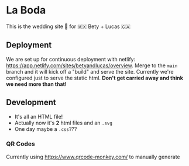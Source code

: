 # La Boda

This is the wedding site 💍 for 🇲🇽 Bety + Lucas 🇨🇦

## Deployment

We are set up for continuous deployment with netlify: https://app.netlify.com/sites/betyandlucas/overview. Merge to the `main` branch and it will kick off a "build" and serve the site. Currently we're configured just to serve the static html. **Don't get carried away and think we need more than that!** 

## Development

* It's all an HTML file!
* Actually now it's **2** html files and an `.svg`
* One day maybe a `.css`???

### QR Codes

Currently using https://www.qrcode-monkey.com/ to manually generate
